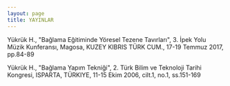 ```yaml
---
layout: page
title: YAYINLAR
---
```



Yükrük H., "Bağlama Eğitiminde Yöresel Tezene Tavırları", 3. İpek Yolu Müzik Kunferansı, Magosa, KUZEY KIBRIS TÜRK
CUM., 17-19 Temmuz 2017, pp.84-89

Yükrük H., "Bağlama Yapım Tekniği", 2. Türk Bilim ve Teknoloji Tarihi Kongresi, ISPARTA, TÜRKIYE, 11-15 Ekim 2006,
cilt.1, no.1, ss.151-169
